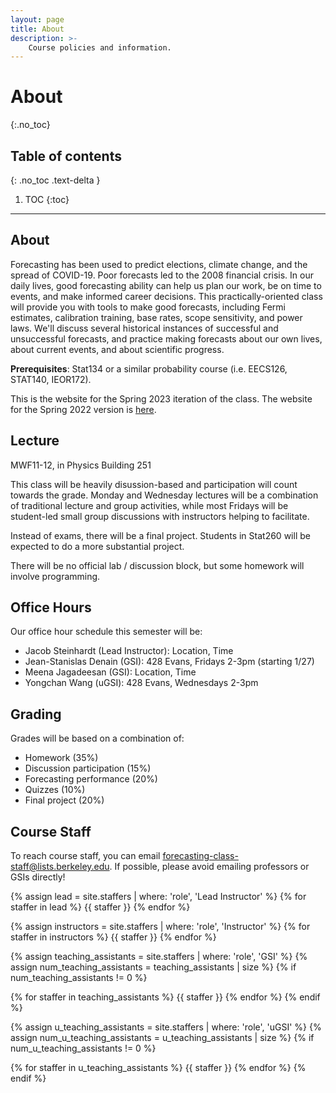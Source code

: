 ```yaml
---
layout: page
title: About
description: >-
    Course policies and information.
---
```


# About
{:.no_toc}

## Table of contents
{: .no_toc .text-delta }

1. TOC
{:toc}

---

## About

Forecasting has been used to predict elections, climate change, and the spread of COVID-19. Poor forecasts led to the 2008 financial crisis. In our daily lives, good forecasting ability can help us plan our work, be on time to events, and make informed career decisions. This practically-oriented class will provide you with tools to make good forecasts, including Fermi estimates, calibration training, base rates, scope sensitivity, and power laws. We'll discuss several historical instances of successful and unsuccessful forecasts, and practice making forecasts about our own lives, about current events, and about scientific progress.

**Prerequisites**: Stat134 or a similar probability course (i.e. EECS126, STAT140, IEOR172).

<!-- [Course Syllabus](./assets/syllabus.pdf) | [Piazza Forum](https://piazza.com/berkeley/spring2022/stat157260) -->
This is the website for the Spring 2023 iteration of the class. The website for the Spring 2022 version is [here](http://www.stat157.com/).

## Lecture

MWF11-12, in Physics Building 251 

This class will be heavily disussion-based and participation will count towards the grade. Monday and Wednesday lectures 
will be a combination of traditional lecture and group activities, while most Fridays will be student-led small 
group discussions with instructors helping to facilitate.

Instead of exams, there will be a final project. Students in Stat260 will be expected to do a more substantial project.

There will be no official lab / discussion block, but some homework will involve programming. 

## Office Hours

Our office hour schedule this semester will be:
 * Jacob Steinhardt (Lead Instructor): Location, Time 
 * Jean-Stanislas Denain (GSI): 428 Evans, Fridays 2-3pm (starting 1/27)
 * Meena Jagadeesan (GSI): Location, Time 
 * Yongchan Wang (uGSI): 428 Evans, Wednesdays 2-3pm  


## Grading

Grades will be based on a combination of:
* Homework (35%)
* Discussion participation (15%)
* Forecasting performance (20%)
* Quizzes (10%)
* Final project (20%)

## Course Staff

To reach course staff, you can email [forecasting-class-staff@lists.berkeley.edu](mailto:forecasting-class-staff@lists.berkeley.edu). If possible, please avoid emailing professors or GSIs directly!

{% assign lead = site.staffers | where: 'role', 'Lead Instructor' %}
{% for staffer in lead %}
{{ staffer }}
{% endfor %}

{% assign instructors = site.staffers | where: 'role', 'Instructor' %}
{% for staffer in instructors %}
{{ staffer }}
{% endfor %}

{% assign teaching_assistants = site.staffers | where: 'role', 'GSI' %}
{% assign num_teaching_assistants = teaching_assistants | size %}
{% if num_teaching_assistants != 0 %}


{% for staffer in teaching_assistants %}
{{ staffer }}
{% endfor %}
{% endif %}

{% assign u_teaching_assistants = site.staffers | where: 'role', 'uGSI' %}
{% assign num_u_teaching_assistants = u_teaching_assistants | size %}
{% if num_u_teaching_assistants != 0 %}


{% for staffer in u_teaching_assistants %}
{{ staffer }}
{% endfor %}
{% endif %}
